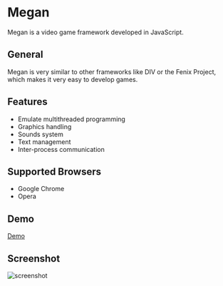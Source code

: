 Megan
=====

Megan is a video game framework developed in JavaScript.

General
-------

Megan is very similar to other frameworks like DIV or the Fenix Project, which makes it very easy to develop games.

Features
--------

* Emulate multithreaded programming
* Graphics handling
* Sounds system
* Text management
* Inter-process communication

Supported Browsers
------------------

* Google Chrome
* Opera

Demo
----

[Demo](http://zeronest.com/games/megan/demo)

Screenshot
----------

![screenshot](http://zeronest.com/games/megan/demo/img/screenshot.png)